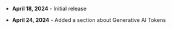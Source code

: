 * **April 18, 2024** - Initial release

* **April 24, 2024** - Added a section about Generative AI Tokens
